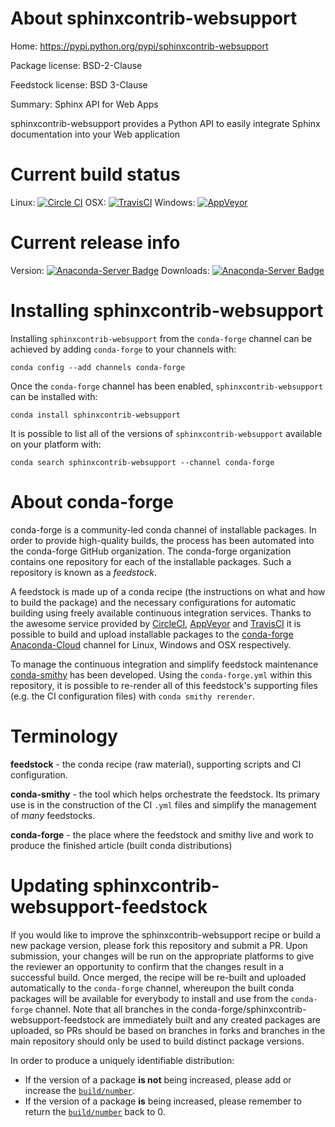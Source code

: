 About sphinxcontrib-websupport
==============================

Home: https://pypi.python.org/pypi/sphinxcontrib-websupport

Package license: BSD-2-Clause

Feedstock license: BSD 3-Clause

Summary: Sphinx API for Web Apps

sphinxcontrib-websupport provides a Python API to easily integrate
Sphinx documentation into your Web application


Current build status
====================

Linux: [![Circle CI](https://circleci.com/gh/conda-forge/sphinxcontrib-websupport-feedstock.svg?style=shield)](https://circleci.com/gh/conda-forge/sphinxcontrib-websupport-feedstock)
OSX: [![TravisCI](https://travis-ci.org/conda-forge/sphinxcontrib-websupport-feedstock.svg?branch=master)](https://travis-ci.org/conda-forge/sphinxcontrib-websupport-feedstock)
Windows: [![AppVeyor](https://ci.appveyor.com/api/projects/status/github/conda-forge/sphinxcontrib-websupport-feedstock?svg=True)](https://ci.appveyor.com/project/conda-forge/sphinxcontrib-websupport-feedstock/branch/master)

Current release info
====================
Version: [![Anaconda-Server Badge](https://anaconda.org/conda-forge/sphinxcontrib-websupport/badges/version.svg)](https://anaconda.org/conda-forge/sphinxcontrib-websupport)
Downloads: [![Anaconda-Server Badge](https://anaconda.org/conda-forge/sphinxcontrib-websupport/badges/downloads.svg)](https://anaconda.org/conda-forge/sphinxcontrib-websupport)

Installing sphinxcontrib-websupport
===================================

Installing `sphinxcontrib-websupport` from the `conda-forge` channel can be achieved by adding `conda-forge` to your channels with:

```
conda config --add channels conda-forge
```

Once the `conda-forge` channel has been enabled, `sphinxcontrib-websupport` can be installed with:

```
conda install sphinxcontrib-websupport
```

It is possible to list all of the versions of `sphinxcontrib-websupport` available on your platform with:

```
conda search sphinxcontrib-websupport --channel conda-forge
```


About conda-forge
=================

conda-forge is a community-led conda channel of installable packages.
In order to provide high-quality builds, the process has been automated into the
conda-forge GitHub organization. The conda-forge organization contains one repository
for each of the installable packages. Such a repository is known as a *feedstock*.

A feedstock is made up of a conda recipe (the instructions on what and how to build
the package) and the necessary configurations for automatic building using freely
available continuous integration services. Thanks to the awesome service provided by
[CircleCI](https://circleci.com/), [AppVeyor](http://www.appveyor.com/)
and [TravisCI](https://travis-ci.org/) it is possible to build and upload installable
packages to the [conda-forge](https://anaconda.org/conda-forge)
[Anaconda-Cloud](http://docs.anaconda.org/) channel for Linux, Windows and OSX respectively.

To manage the continuous integration and simplify feedstock maintenance
[conda-smithy](http://github.com/conda-forge/conda-smithy) has been developed.
Using the ``conda-forge.yml`` within this repository, it is possible to re-render all of
this feedstock's supporting files (e.g. the CI configuration files) with ``conda smithy rerender``.


Terminology
===========

**feedstock** - the conda recipe (raw material), supporting scripts and CI configuration.

**conda-smithy** - the tool which helps orchestrate the feedstock.
                   Its primary use is in the construction of the CI ``.yml`` files
                   and simplify the management of *many* feedstocks.

**conda-forge** - the place where the feedstock and smithy live and work to
                  produce the finished article (built conda distributions)


Updating sphinxcontrib-websupport-feedstock
===========================================

If you would like to improve the sphinxcontrib-websupport recipe or build a new
package version, please fork this repository and submit a PR. Upon submission,
your changes will be run on the appropriate platforms to give the reviewer an
opportunity to confirm that the changes result in a successful build. Once
merged, the recipe will be re-built and uploaded automatically to the
`conda-forge` channel, whereupon the built conda packages will be available for
everybody to install and use from the `conda-forge` channel.
Note that all branches in the conda-forge/sphinxcontrib-websupport-feedstock are
immediately built and any created packages are uploaded, so PRs should be based
on branches in forks and branches in the main repository should only be used to
build distinct package versions.

In order to produce a uniquely identifiable distribution:
 * If the version of a package **is not** being increased, please add or increase
   the [``build/number``](http://conda.pydata.org/docs/building/meta-yaml.html#build-number-and-string).
 * If the version of a package **is** being increased, please remember to return
   the [``build/number``](http://conda.pydata.org/docs/building/meta-yaml.html#build-number-and-string)
   back to 0.
